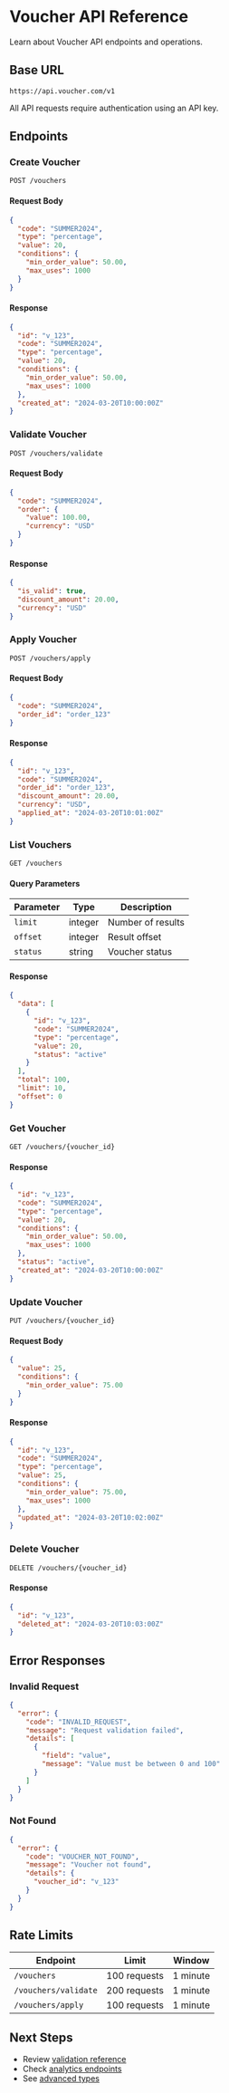 # Voucher API Reference

Learn about Voucher API endpoints and operations.

## Base URL

```
https://api.voucher.com/v1
```

All API requests require authentication using an API key.

## Endpoints

### Create Voucher

```http
POST /vouchers
```

#### Request Body

```json
{
  "code": "SUMMER2024",
  "type": "percentage",
  "value": 20,
  "conditions": {
    "min_order_value": 50.00,
    "max_uses": 1000
  }
}
```

#### Response

```json
{
  "id": "v_123",
  "code": "SUMMER2024",
  "type": "percentage",
  "value": 20,
  "conditions": {
    "min_order_value": 50.00,
    "max_uses": 1000
  },
  "created_at": "2024-03-20T10:00:00Z"
}
```

### Validate Voucher

```http
POST /vouchers/validate
```

#### Request Body

```json
{
  "code": "SUMMER2024",
  "order": {
    "value": 100.00,
    "currency": "USD"
  }
}
```

#### Response

```json
{
  "is_valid": true,
  "discount_amount": 20.00,
  "currency": "USD"
}
```

### Apply Voucher

```http
POST /vouchers/apply
```

#### Request Body

```json
{
  "code": "SUMMER2024",
  "order_id": "order_123"
}
```

#### Response

```json
{
  "id": "v_123",
  "code": "SUMMER2024",
  "order_id": "order_123",
  "discount_amount": 20.00,
  "currency": "USD",
  "applied_at": "2024-03-20T10:01:00Z"
}
```

### List Vouchers

```http
GET /vouchers
```

#### Query Parameters

| Parameter | Type | Description |
|-----------|------|-------------|
| `limit` | integer | Number of results |
| `offset` | integer | Result offset |
| `status` | string | Voucher status |

#### Response

```json
{
  "data": [
    {
      "id": "v_123",
      "code": "SUMMER2024",
      "type": "percentage",
      "value": 20,
      "status": "active"
    }
  ],
  "total": 100,
  "limit": 10,
  "offset": 0
}
```

### Get Voucher

```http
GET /vouchers/{voucher_id}
```

#### Response

```json
{
  "id": "v_123",
  "code": "SUMMER2024",
  "type": "percentage",
  "value": 20,
  "conditions": {
    "min_order_value": 50.00,
    "max_uses": 1000
  },
  "status": "active",
  "created_at": "2024-03-20T10:00:00Z"
}
```

### Update Voucher

```http
PUT /vouchers/{voucher_id}
```

#### Request Body

```json
{
  "value": 25,
  "conditions": {
    "min_order_value": 75.00
  }
}
```

#### Response

```json
{
  "id": "v_123",
  "code": "SUMMER2024",
  "type": "percentage",
  "value": 25,
  "conditions": {
    "min_order_value": 75.00,
    "max_uses": 1000
  },
  "updated_at": "2024-03-20T10:02:00Z"
}
```

### Delete Voucher

```http
DELETE /vouchers/{voucher_id}
```

#### Response

```json
{
  "id": "v_123",
  "deleted_at": "2024-03-20T10:03:00Z"
}
```

## Error Responses

### Invalid Request

```json
{
  "error": {
    "code": "INVALID_REQUEST",
    "message": "Request validation failed",
    "details": [
      {
        "field": "value",
        "message": "Value must be between 0 and 100"
      }
    ]
  }
}
```

### Not Found

```json
{
  "error": {
    "code": "VOUCHER_NOT_FOUND",
    "message": "Voucher not found",
    "details": {
      "voucher_id": "v_123"
    }
  }
}
```

## Rate Limits

| Endpoint | Limit | Window |
|----------|-------|---------|
| `/vouchers` | 100 requests | 1 minute |
| `/vouchers/validate` | 200 requests | 1 minute |
| `/vouchers/apply` | 100 requests | 1 minute |

## Next Steps

- Review [validation reference](validation.md)
- Check [analytics endpoints](analytics.md)
- See [advanced types](advanced-types.md)